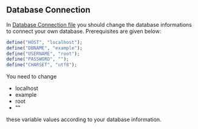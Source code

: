 ## Database Connection

In [Database Connection file](db_connection.php) you should change the database informations to connect your own database. Prerequisites are given below:

```php
define("HOST", "localhost");
define("DBNAME", "example");
define("USERNAME", "root");
define("PASSWORD", "");
define("CHARSET", "utf8");
```
You need to change

- localhost
- example
- root
- ""

these variable values according to your database information. 
